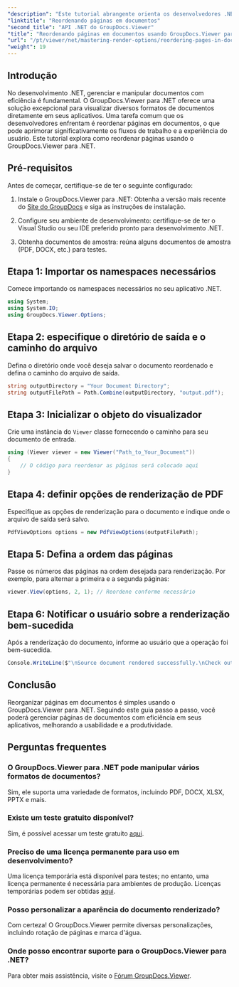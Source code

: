 ```yaml
---
"description": "Este tutorial abrangente orienta os desenvolvedores .NET no processo de reorganização de páginas em vários formatos de documento usando o GroupDocs.Viewer para .NET."
"linktitle": "Reordenando páginas em documentos"
"second_title": "API .NET do GroupDocs.Viewer"
"title": "Reordenando páginas em documentos usando GroupDocs.Viewer para .NET"
"url": "/pt/viewer/net/mastering-render-options/reordering-pages-in-document/"
"weight": 19
---
```


## Introdução

No desenvolvimento .NET, gerenciar e manipular documentos com eficiência é fundamental. O GroupDocs.Viewer para .NET oferece uma solução excepcional para visualizar diversos formatos de documentos diretamente em seus aplicativos. Uma tarefa comum que os desenvolvedores enfrentam é reordenar páginas em documentos, o que pode aprimorar significativamente os fluxos de trabalho e a experiência do usuário. Este tutorial explora como reordenar páginas usando o GroupDocs.Viewer para .NET.

## Pré-requisitos

Antes de começar, certifique-se de ter o seguinte configurado:

1. Instale o GroupDocs.Viewer para .NET: Obtenha a versão mais recente do [Site do GroupDocs](https://releases.groupdocs.com/viewer/net/) e siga as instruções de instalação.
   
2. Configure seu ambiente de desenvolvimento: certifique-se de ter o Visual Studio ou seu IDE preferido pronto para desenvolvimento .NET.

3. Obtenha documentos de amostra: reúna alguns documentos de amostra (PDF, DOCX, etc.) para testes.

## Etapa 1: Importar os namespaces necessários

Comece importando os namespaces necessários no seu aplicativo .NET.

```csharp
using System;
using System.IO;
using GroupDocs.Viewer.Options;
```

## Etapa 2: especifique o diretório de saída e o caminho do arquivo

Defina o diretório onde você deseja salvar o documento reordenado e defina o caminho do arquivo de saída.

```csharp
string outputDirectory = "Your Document Directory";
string outputFilePath = Path.Combine(outputDirectory, "output.pdf");
```

## Etapa 3: Inicializar o objeto do visualizador

Crie uma instância do `Viewer` classe fornecendo o caminho para seu documento de entrada.

```csharp
using (Viewer viewer = new Viewer("Path_to_Your_Document"))
{
    // O código para reordenar as páginas será colocado aqui
}
```

## Etapa 4: definir opções de renderização de PDF

Especifique as opções de renderização para o documento e indique onde o arquivo de saída será salvo.

```csharp
PdfViewOptions options = new PdfViewOptions(outputFilePath);
```

## Etapa 5: Defina a ordem das páginas

Passe os números das páginas na ordem desejada para renderização. Por exemplo, para alternar a primeira e a segunda páginas:

```csharp
viewer.View(options, 2, 1); // Reordene conforme necessário
```

## Etapa 6: Notificar o usuário sobre a renderização bem-sucedida

Após a renderização do documento, informe ao usuário que a operação foi bem-sucedida.

```csharp
Console.WriteLine($"\nSource document rendered successfully.\nCheck output in {outputDirectory}.");
```

## Conclusão

Reorganizar páginas em documentos é simples usando o GroupDocs.Viewer para .NET. Seguindo este guia passo a passo, você poderá gerenciar páginas de documentos com eficiência em seus aplicativos, melhorando a usabilidade e a produtividade.

## Perguntas frequentes

### O GroupDocs.Viewer para .NET pode manipular vários formatos de documentos?
Sim, ele suporta uma variedade de formatos, incluindo PDF, DOCX, XLSX, PPTX e mais.

### Existe um teste gratuito disponível?
Sim, é possível acessar um teste gratuito [aqui](https://releases.groupdocs.com/).

### Preciso de uma licença permanente para uso em desenvolvimento?
Uma licença temporária está disponível para testes; no entanto, uma licença permanente é necessária para ambientes de produção. Licenças temporárias podem ser obtidas [aqui](https://purchase.groupdocs.com/temporary-license/).

### Posso personalizar a aparência do documento renderizado?
Com certeza! O GroupDocs.Viewer permite diversas personalizações, incluindo rotação de páginas e marca d'água.

### Onde posso encontrar suporte para o GroupDocs.Viewer para .NET?
Para obter mais assistência, visite o [Fórum GroupDocs.Viewer](https://forum.groupdocs.com/c/viewer/9).